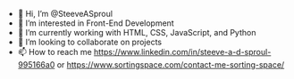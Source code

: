 - 👋 Hi, I’m @SteeveASproul
- 👀 I’m interested in Front-End Development
- 🌱 I’m currently working with HTML, CSS, JavaScript, and Python
- 💞️ I’m looking to collaborate on projects
- 📫 How to reach me https://www.linkedin.com/in/steeve-a-d-sproul-995166a0 or https://www.sortingspace.com/contact-me-sorting-space/

<!---
SteeveASproul/SteeveASproul is a ✨ special ✨ repository because its `README.md` (this file) appears on your GitHub profile.
You can click the Preview link to take a look at your changes.
--->
